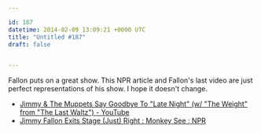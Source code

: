 ```yaml
---

id: 187
datetime: 2014-02-09 13:09:21 +0000 UTC
title: "Untitled #187"
draft: false


---
```


Fallon puts on a great show. This NPR article and Fallon's last video are just perfect representations of his show. I hope it doesn't change. 

 
 * [Jimmy & The Muppets Say Goodbye To "Late Night" (w/ "The Weight" from "The Last Waltz") - YouTube](https://www.youtube.com/watch?v=otRr23Brir8)
 * [Jimmy Fallon Exits Stage (Just) Right : Monkey See : NPR](http://www.npr.org/blogs/monkeysee/2014/02/08/273552036/jimmy-fallon-exits-stage-just-right)


